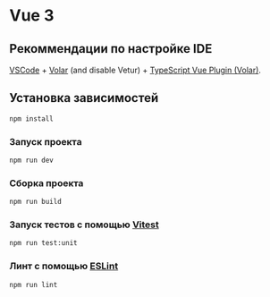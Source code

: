 # Vue 3

## Рекоммендации по настройке IDE

[VSCode](https://code.visualstudio.com/) + [Volar](https://marketplace.visualstudio.com/items?itemName=johnsoncodehk.volar) (and disable Vetur) + [TypeScript Vue Plugin (Volar)](https://marketplace.visualstudio.com/items?itemName=johnsoncodehk.vscode-typescript-vue-plugin).

## Установка зависимостей

```sh
npm install
```

### Запуск проекта

```sh
npm run dev
```

### Сборка проекта

```sh
npm run build
```

### Запуск тестов с помощью [Vitest](https://vitest.dev/)

```sh
npm run test:unit
```

### Линт с помощью [ESLint](https://eslint.org/)

```sh
npm run lint
```
